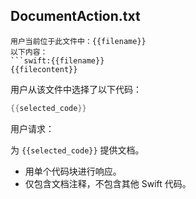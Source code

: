 ## DocumentAction.txt

```text
用户当前位于此文件中：{{filename}}
以下内容：
```swift:{{filename}}
{{filecontent}}
```

用户从该文件中选择了以下代码：
```swift
{{selected_code}}
```

用户请求：

为 `{{selected_code}}` 提供文档。

- 用单个代码块进行响应。
- 仅包含文档注释，不包含其他 Swift 代码。
```